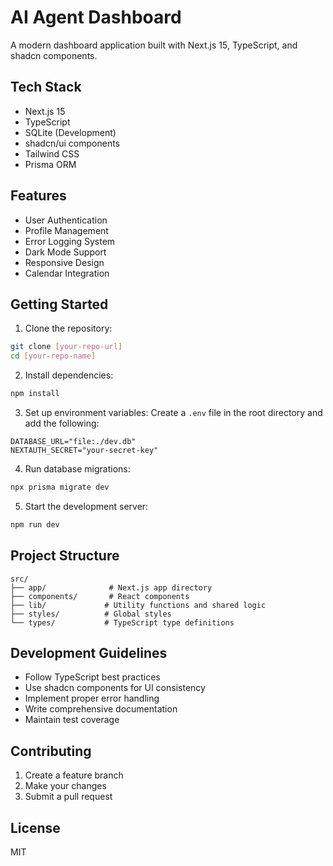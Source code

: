 # AI Agent Dashboard

A modern dashboard application built with Next.js 15, TypeScript, and shadcn components.

## Tech Stack

- Next.js 15
- TypeScript
- SQLite (Development)
- shadcn/ui components
- Tailwind CSS
- Prisma ORM

## Features

- User Authentication
- Profile Management
- Error Logging System
- Dark Mode Support
- Responsive Design
- Calendar Integration

## Getting Started

1. Clone the repository:
```bash
git clone [your-repo-url]
cd [your-repo-name]
```

2. Install dependencies:
```bash
npm install
```

3. Set up environment variables:
Create a `.env` file in the root directory and add the following:
```env
DATABASE_URL="file:./dev.db"
NEXTAUTH_SECRET="your-secret-key"
```

4. Run database migrations:
```bash
npx prisma migrate dev
```

5. Start the development server:
```bash
npm run dev
```

## Project Structure

```
src/
├── app/              # Next.js app directory
├── components/       # React components
├── lib/             # Utility functions and shared logic
├── styles/          # Global styles
└── types/           # TypeScript type definitions
```

## Development Guidelines

- Follow TypeScript best practices
- Use shadcn components for UI consistency
- Implement proper error handling
- Write comprehensive documentation
- Maintain test coverage

## Contributing

1. Create a feature branch
2. Make your changes
3. Submit a pull request

## License

MIT

